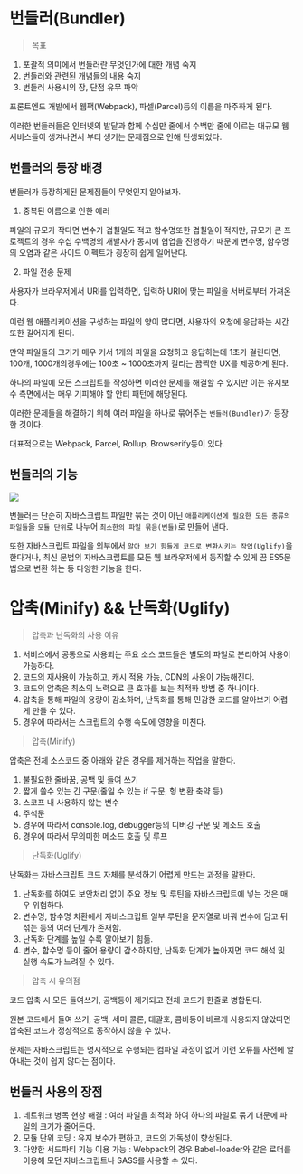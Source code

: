 # 번들러(Bundler)

> 목표

1. 포괄적 의미에서 번들러란 무엇인가에 대한 개념 숙지
2. 번들러와 관련된 개념들의 내용 숙지
3. 번들러 사용시의 장, 단점 유무 파악

프론트엔드 개발에서 웹팩(Webpack), 파셀(Parcel)등의 이름을 마주하게 된다.

이러한 번들러들은 인터넷의 발달과 함께 수십만 줄에서 수백만 줄에 이르는 대규모 웹 서비스들이 생겨나면서 부터 생기는 문제점으로 인해 탄생되었다.

## 번들러의 등장 배경

번들러가 등장하게된 문제점들이 무엇인지 알아보자.

1. 중복된 이름으로 인한 에러

파일의 규모가 작다면 변수가 겹칠일도 적고 함수명또한 겹칠일이 적지만, 규모가 큰 프로젝트의 경우 수십 수백명의 개발자가 동시에 협업을 진행하기 때문에 변수명, 함수명의 오염과 같은  사이드 이펙트가 굉장히 쉽게 일어난다.

2. 파일 전송 문제

사용자가 브라우저에서 URI를 입력하면, 입력하 URI에 맞는 파일을 서버로부터 가져온다.

이런 웹 애플리케이션을 구성하는 파일의 양이 많다면, 사용자의 요청에 응답하는 시간 또한 길어지게 된다.

만약 파일들의 크기가 매우 커서 1개의 파일을 요청하고 응답하는데 1초가 걸린다면, 100개, 1000개의경우에는 100초 ~ 1000초까지 걸리는 끔찍한 UX를 제공하게 된다.

하나의 파일에 모든 스크립트를 작성하면 이러한 문제를 해결할 수 있지만 이는 유지보수 측면에서는 매우 기피해야 할 안티 패턴에 해당된다.

이러한 문제들을 해결하기 위해 여러 파일을 하나로 묶어주는 `번들러(Bundler)`가 등장한 것이다.

대표적으로는 Webpack, Parcel, Rollup, Browserify등이 있다.

## 번들러의 기능

<img src="https://img1.daumcdn.net/thumb/R1280x0/?scode=mtistory2&fname=https%3A%2F%2Fblog.kakaocdn.net%2Fdn%2FcNBE4q%2Fbtq4K9syJFE%2FKboaLr30F7STXxdVqsLUI0%2Fimg.png"/>

번들러는 단순히 자바스크립트 파일만 묶는 것이 아닌 `애플리케이션에 필요한 모든 종류의 파일들`을 `모듈 단위`로 나누어 `최소한의 파일 묶음(번들)`로 만들어 낸다.

또한 자바스크립트 파일을 외부에서 `알아 보기 힘들게 코드로 변환시키는 작업(Uglify)`을 한다거나, 최신 문법의 자바스크립트를 모든 웹 브라우저에서 동작할 수 있게 끔 ES5문법으로 변환 하는 등 다양한 기능을 한다.


# 압축(Minify) && 난독화(Uglify)

> 압축과 난독화의 사용 이유

1. 서비스에서 공통으로 사용되는 주요 소스 코드들은 별도의 파일로 분리하여 사용이 가능하다.
2. 코드의 재사용이 가능하고, 캐시 적용 가능, CDN의 사용이 가능해진다.
3. 코드의 압축은 최소의 노력으로 큰 효과를 보는 최적화 방법 중 하나이다.
4. 압축을 통해 파일의 용량이 감소하며, 난독화를 통해 민감한 코드를 알아보기 어렵게 만들 수 있다.
5. 경우에 따라서는 스크립트의 수행 속도에 영향을 미친다.

> 압축(Minify)

압축은 전체 소스코드 중 아래와 같은 경우를 제거하는 작업을 말한다.

1. 불필요한 줄바꿈, 공백 및 들여 쓰기
2. 짧게 쓸수 있는 긴 구문(줄일 수 있는 if 구문, 형 변환 축약 등)
3. 스코프 내 사용하지 않는 변수
4. 주석문
5. 경우에 따라서 console.log, debugger등의 디버깅 구문 및 메소드 호출
6. 경우에 따라서 무의미한 메소드 호출 및 루프

> 난독화(Uglify)

난독화는 자바스크립트 코드 자체를 분석하기 어렵게 만드는 과정을 말한다.
1. 난독화를 하여도 보안처리 없이 주요 정보 및 루틴을 자바스크립트에 넣는 것은 매우 위험하다.
2. 변수명, 함수명 치환에서 자바스크립트 일부 루틴을 문자열로 바꿔 변수에 담고 뒤섞는 등의 여러 단계가 존재함.
3. 난독화 단계를 높일 수록 알아보기 힘듦.
4. 변수, 함수명 등이 줄어 용량이 감소하지만, 난독화 단계가 높아지면 코드 해석 및 실행 속도가 느려질 수 있다.

> 압축 시 유의점

코드 압축 시 모든 들여쓰기, 공백등이 제거되고 전체 코드가 한줄로 병합된다.

원본 코드에서 들여 쓰기, 공백, 세미 콜론, 대괄호, 콤바등이 바르게 사용되지 않았따면 압축된 코드가 정상적으로 동작하지 않을 수 있다.

문제는 자바스크립트는 명시적으로 수행되는 컴파일 과정이 없어 이런 오류를 사전에 알아내는 것이 쉽지 않다는 점이다.

## 번들러 사용의 장점

1. 네트워크 병목 현상 해결 : 여러 파일을 최적화 하여 하나의 파일로 묶기 대문에 파일의 크기가 줄어든다.
2. 모듈 단위 코딩 : 유지 보수가 편하고, 코드의 가독성이 향상된다.
3. 다양한 서드파티 기능 이용 가능 : Webpack의 경우 Babel-loader와 같은 로더를 이용해 모던 자바스크립트나 SASS를 사용할 수 있다.